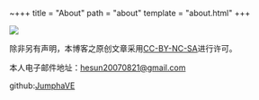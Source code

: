 ~+++
title = "About"
path = "about"
template = "about.html"
+++

![](https://www3.gobiernodecanarias.org/medusa/wiki/images/0/0e/Cc-by-nc-sa_icon.png)

除非另有声明，本博客之原创文章采用[CC-BY-NC-SA](https://creativecommons.org/licenses/by-nc-sa/3.0/)进行许可。

本人电子邮件地址：<hesun20070821@gmail.com>

github:[JumphaVE](https://github.com/JumphaVE/)
